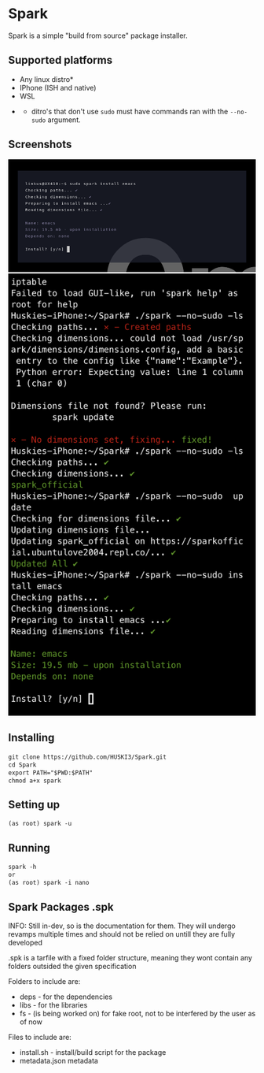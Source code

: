 # Spark
Spark is a simple "build from source" package installer.
## Supported platforms
- Any linux distro*
- IPhone (ISH and native)
- WSL
* - ditro's that don't use `sudo` must have commands ran with the `--no-sudo` argument.
## Screenshots
![Spark Preview Image](spark-preview.png)
![Spark Preview Image](spark-iphone.png)
## Installing
```
git clone https://github.com/HUSKI3/Spark.git
cd Spark
export PATH="$PWD:$PATH"
chmod a+x spark
```
## Setting up
```
(as root) spark -u
```

## Running
```
spark -h
or
(as root) spark -i nano 
```


## Spark Packages .spk
INFO: Still in-dev, so is the documentation for them. They will undergo revamps multiple times and should not be relied on untill they are fully developed

.spk is a tarfile with a fixed folder structure, meaning they wont contain any folders outsided the given specification

Folders to include are:
- deps - for the dependencies
- libs - for the libraries
- fs - (is being worked on) for fake root, not to be interfered by the user as of now

Files to include are:
- install.sh - install/build script for the package
- metadata.json metadata